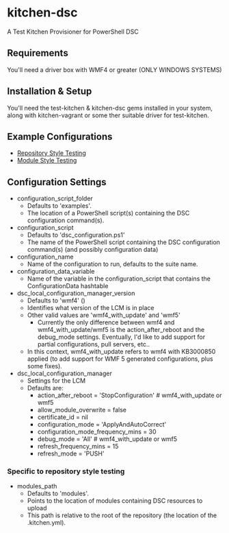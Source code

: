 # kitchen-dsc
A Test Kitchen Provisioner for PowerShell DSC


## Requirements
You'll need a driver box with WMF4 or greater (ONLY WINDOWS SYSTEMS)

## Installation & Setup
You'll need the test-kitchen & kitchen-dsc gems installed in your system, along with kitchen-vagrant or some ther suitable driver for test-kitchen. 

## Example Configurations
* [Repository Style Testing](https://github.com/smurawski/dsc-kitchen-project)
* [Module Style Testing](https://github.com/powershellorg/cwebadministration/tree/smurawski/adding_tests)

## Configuration Settings
* configuration_script_folder
  * Defaults to 'examples'.
  * The location of a PowerShell script(s) containing the DSC configuration command(s).
* configuration_script
  * Defaults to 'dsc_configuration.ps1'
  * The name of the PowerShell script containing the DSC configuration command(s) (and possibly configuration data)
* configuration_name
  * Name of the configuration to run, defaults to the suite name.
* configuration_data_variable
  * Name of the variable in the configuration_script that contains the ConfigurationData hashtable
* dsc_local_configuration_manager_version
  * Defaults to 'wmf4' ()
  * Identifies what version of the LCM is in place
  * Other valid values are 'wmf4_with_update' and 'wmf5'
    * Currently the only difference between wmf4 and wmf4_with_update/wmf5 is the action_after_reboot and the debug_mode settings.  Eventually, I'd like to add support for partial configurations, pull servers, etc..
  * In this context, wmf4_with_update refers to wmf4 with KB3000850 applied (to add support for WMF 5 generated configurations, plus some fixes).
* dsc_local_configuration_manager
  * Settings for the LCM
  * Defaults are:
    * action_after_reboot = 'StopConfiguration' # wmf4_with_update or wmf5
    * allow_module_overwrite = false
    * certificate_id = nil
    * configuration_mode = 'ApplyAndAutoCorrect'
    * configuration_mode_frequency_mins = 30
    * debug_mode = 'All'                        # wmf4_with_update or wmf5
    * refresh_frequency_mins = 15
    * refresh_mode = 'PUSH'

### Specific to repository style testing
* modules_path
  * Defaults to 'modules'.
  * Points to the location of modules containing DSC resources to upload
  * This path is relative to the root of the repository (the location of the .kitchen.yml).
